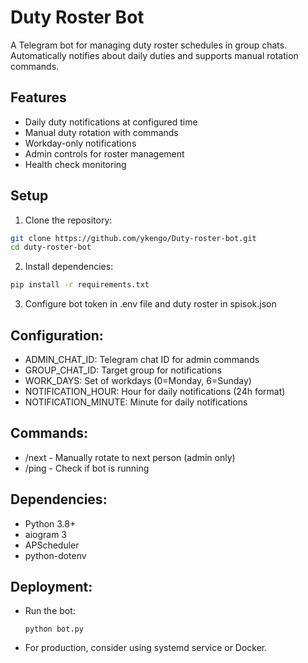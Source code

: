 # Duty Roster Bot

A Telegram bot for managing duty roster schedules in group chats. Automatically notifies about daily duties and supports manual rotation commands.

## Features

- Daily duty notifications at configured time
- Manual duty rotation with commands
- Workday-only notifications
- Admin controls for roster management
- Health check monitoring

## Setup

1. Clone the repository:
```bash
git clone https://github.com/ykengo/Duty-roster-bot.git
cd duty-roster-bot
```

2. Install dependencies:
```bash
pip install -r requirements.txt
```

3. Configure bot token in .env file and duty roster in spisok.json

## Configuration:
  - ADMIN_CHAT_ID: Telegram chat ID for admin commands
  - GROUP_CHAT_ID: Target group for notifications
  - WORK_DAYS: Set of workdays (0=Monday, 6=Sunday)
  - NOTIFICATION_HOUR: Hour for daily notifications (24h format)
  - NOTIFICATION_MINUTE: Minute for daily notifications

## Commands:
  - /next - Manually rotate to next person (admin only)
  - /ping - Check if bot is running

## Dependencies:
  - Python 3.8+
  - aiogram 3
  - APScheduler
  - python-dotenv

## Deployment:
  - Run the bot:
    ```
    python bot.py
    ```
  - For production, consider using systemd service or Docker.
